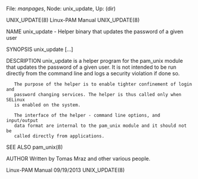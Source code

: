 File: *manpages*,  Node: unix_update,  Up: (dir)

UNIX_UPDATE(8)                 Linux-PAM Manual                 UNIX_UPDATE(8)



NAME
       unix_update - Helper binary that updates the password of a given user

SYNOPSIS
       unix_update [...]

DESCRIPTION
       unix_update is a helper program for the pam_unix module that updates
       the password of a given user. It is not intended to be run directly
       from the command line and logs a security violation if done so.

       The purpose of the helper is to enable tighter confinement of login and
       password changing services. The helper is thus called only when SELinux
       is enabled on the system.

       The interface of the helper - command line options, and input/output
       data format are internal to the pam_unix module and it should not be
       called directly from applications.

SEE ALSO
       pam_unix(8)

AUTHOR
       Written by Tomas Mraz and other various people.



Linux-PAM Manual                  09/19/2013                    UNIX_UPDATE(8)
